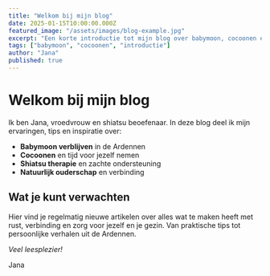 ```yaml
---
title: "Welkom bij mijn blog"
date: 2025-01-15T10:00:00.000Z
featured_image: "/assets/images/blog-example.jpg"
excerpt: "Een korte introductie tot mijn blog over babymoon, cocoonen en shiatsu in de Ardennen."
tags: ["babymoon", "cocoonen", "introductie"]
author: "Jana"
published: true
---
```


# Welkom bij mijn blog

Ik ben Jana, vroedvrouw en shiatsu beoefenaar. In deze blog deel ik mijn ervaringen, tips en inspiratie over:

- **Babymoon verblijven** in de Ardennen
- **Cocoonen** en tijd voor jezelf nemen
- **Shiatsu therapie** en zachte ondersteuning
- **Natuurlijk ouderschap** en verbinding

## Wat je kunt verwachten

Hier vind je regelmatig nieuwe artikelen over alles wat te maken heeft met rust, verbinding en zorg voor jezelf en je gezin. Van praktische tips tot persoonlijke verhalen uit de Ardennen.

*Veel leesplezier!*

Jana
